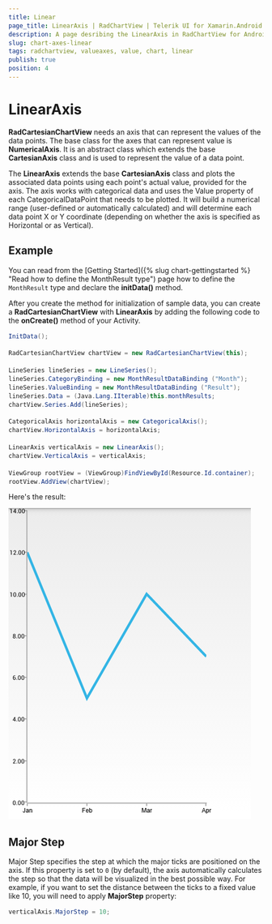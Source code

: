 ```yaml
---
title: Linear
page_title: LinearAxis | RadChartView | Telerik UI for Xamarin.Android Documentation
description: A page desribing the LinearAxis in RadChartView for Android. This article explains the most important things you need to know before using Value axes.
slug: chart-axes-linear
tags: radchartview, valueaxes, value, chart, linear
publish: true
position: 4
---
```


# LinearAxis

**RadCartesianChartView** needs an axis that can represent the values of the data points. The base class for the axes that can represent value is **NumericalAxis**.
It is an abstract class which extends the base **CartesianAxis** class and is used to represent the value of a data point.

The **LinearAxis** extends the base **CartesianAxis** class and plots the associated data points using each point's actual value, provided for the axis. The axis works with categorical data and uses the Value property of each CategoricalDataPoint that needs to be plotted. It will build a numerical range (user-defined or automatically calculated) and will determine each data point X or Y coordinate (depending on whether the axis is specified as Horizontal or as Vertical).

## Example

You can read from the [Getting Started]({% slug chart-gettingstarted %} "Read how to define the MonthResult type") page how to define the `MonthResult` type and declare the **initData()** method.

After you create the method for initialization of sample data, you can create a **RadCartesianChartView** with **LinearAxis** by adding the following code to the **onCreate()** method of your Activity.

```C#
InitData();

RadCartesianChartView chartView = new RadCartesianChartView(this);

LineSeries lineSeries = new LineSeries();
lineSeries.CategoryBinding = new MonthResultDataBinding ("Month");
lineSeries.ValueBinding = new MonthResultDataBinding ("Result");
lineSeries.Data = (Java.Lang.IIterable)this.monthResults;
chartView.Series.Add(lineSeries);

CategoricalAxis horizontalAxis = new CategoricalAxis();
chartView.HorizontalAxis = horizontalAxis;

LinearAxis verticalAxis = new LinearAxis();
chartView.VerticalAxis = verticalAxis;

ViewGroup rootView = (ViewGroup)FindViewById(Resource.Id.container);
rootView.AddView(chartView);
```

Here's the result:

![TelerikUI-Chart-Axes-Categorical](images/chart-axes-categorical-1.png "Demo of Cartesian chart with LinearAxis.")

## Major Step

Major Step specifies the step at which the major ticks are positioned on the axis. If this property is set to `0` (by default), the axis automatically calculates the step so that the data will be visualized in the best possible way. For example, if you want to set the distance between the ticks to a fixed value like 10, you will need to apply **MajorStep** property:

```C#
verticalAxis.MajorStep = 10;
```